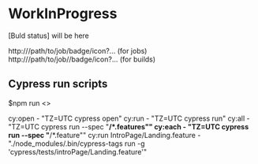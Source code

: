 # WorkInProgress

[Buld status] will be here

http://<jenkinsroot>/path/to/job/badge/icon?... (for jobs)
http://<jenkinsroot>/path/to/job/<buildNumber>/badge/icon?... (for builds)

## Cypress run scripts

$npm run <>

cy:open - "TZ=UTC cypress open"
cy:run - "TZ=UTC cypress run"
cy:all - "TZ=UTC cypress run --spec \"**/*.features\""
cy:each - "TZ=UTC cypress run --spec \"**/*.feature\""
cy:run IntroPage/Landing.feature - "./node_modules/.bin/cypress-tags run -g 'cypress/tests/introPage/Landing.feature'"